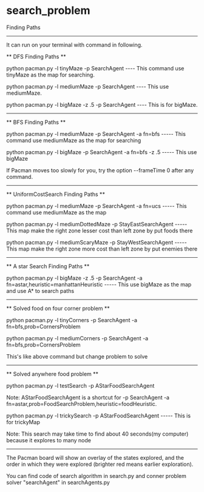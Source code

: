 # search_problem

Finding Paths
_______________________________

It can run on your terminal with command in following.

** DFS Finding Paths **

python pacman.py -l tinyMaze -p SearchAgent  ---- This command use tinyMaze as the map for searching.

python pacman.py -l mediumMaze -p SearchAgent ---- This use mediumMaze.

python pacman.py -l bigMaze -z .5 -p SearchAgent ---- This is for bigMaze.

_____________________________________________________

** BFS Finding Paths **

python pacman.py -l mediumMaze -p SearchAgent -a fn=bfs ----- This command use mediumMaze as the map for searching

python pacman.py -l bigMaze -p SearchAgent -a fn=bfs -z .5 ----- This use bigMaze

If Pacman moves too slowly for you, try the option --frameTime 0 after any command.

_____________________________________________________

** UniformCostSearch Finding Paths **

python pacman.py -l mediumMaze -p SearchAgent -a fn=ucs ----- This command use mediumMaze as the map

python pacman.py -l mediumDottedMaze -p StayEastSearchAgent ----- This map make the right zone lesser cost than left zone by put foods there

python pacman.py -l mediumScaryMaze -p StayWestSearchAgent ----- This map make the right zone more cost than left zone by put enemies there

________________________________________________________

** A star Search Finding Paths **

python pacman.py -l bigMaze -z .5 -p SearchAgent -a fn=astar,heuristic=manhattanHeuristic ----- This use bigMaze as the map and use A* to search paths 

________________________________________________________

** Solved food on four corner problem **

python pacman.py -l tinyCorners -p SearchAgent -a fn=bfs,prob=CornersProblem

python pacman.py -l mediumCorners -p SearchAgent -a fn=bfs,prob=CornersProblem

This's like above command but change problem to solve

_______________________________________________________

** Solved anywhere food problem **

python pacman.py -l testSearch -p AStarFoodSearchAgent

Note: AStarFoodSearchAgent is a shortcut for -p SearchAgent -a fn=astar,prob=FoodSearchProblem,heuristic=foodHeuristic.


python pacman.py -l trickySearch -p AStarFoodSearchAgent ----- This is for trickyMap

Note: This search may take time to find about 40 seconds(my computer) because it explores to many node


__________________________________________________________


The Pacman board will show an overlay of the states explored, 
and the order in which they were explored (brighter red means earlier exploration).


You can find code of search algorithm in search.py
and conner problem solver "searchAgent" in searchAgents.py 
